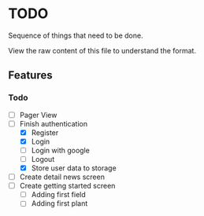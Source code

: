 # TODO

Sequence of things that need to be done.

View the raw content of this file to understand the format.

## Features

### Todo

- [ ] Pager View  
- [ ] Finish authentication  
  - [X] Register
  - [X] Login
  - [ ] Login with google
  - [ ] Logout
  - [X] Store user data to storage
- [ ] Create detail news screen
- [ ] Create getting started screen
  - [ ] Adding first field
  - [ ] Adding first plant
<!-- 
### In Progress

- [ ] Work on Github Repo [JIRA-345]  

### Done ✓

- [x] Create my first TODO.md   -->
